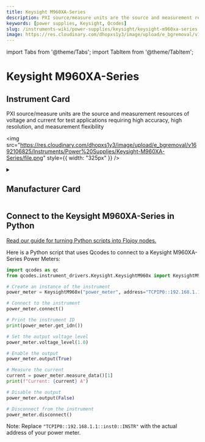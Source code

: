 ```yaml
---
title: Keysight M960XA-Series
description: PXI source/measure units are the source and measurement resources of voltage and current for test applications requiring high accuracy, high resolution, and measurement flexibility
keywords: [power supplies, Keysight, Qcodes]
slug: /instruments-wiki/power-supplies/keysight/keysight-m960xa-series
image: https://res.cloudinary.com/dhopxs1y3/image/upload/e_bgremoval/v1692106825/Instruments/Power%20Supplies/Keysight-M960XA-Series/file.png
---
```


import Tabs from '@theme/Tabs';
import TabItem from '@theme/TabItem';

# Keysight M960XA-Series

## Instrument Card

<div className="flex">

<div>

PXI source/measure units are the source and measurement resources of voltage and current for test applications requiring high accuracy, high resolution, and measurement flexibility

</div>

<img src="https://res.cloudinary.com/dhopxs1y3/image/upload/e_bgremoval/v1692106825/Instruments/Power%20Supplies/Keysight-M960XA-Series/file.png" style={{ width: "325px" }} />

</div>

<details>
<summary><h2>Manufacturer Card</h2></summary>

<img src="https://res.cloudinary.com/dhopxs1y3/image/upload/e_bgremoval/v1692125973/Instruments/Vendor%20Logos/Keysight.png" style={{ width: "100%", height: "150px",objectFit: "cover" }} />

Keysight Technologies, or Keysight, is an American company that manufactures electronics test and measurement equipment and software. <a href="https://www.keysight.com/us/en/home.html">Website</a>.

<ul>
  <li>Headquarters: USA</li>
  <li>Yearly Revenue (millions, USD): 5420.0</li>
</ul>
</details>

## Connect to the Keysight M960XA-Series in Python

[Read our guide for turning Python scripts into Flojoy nodes.](https://docs.flojoy.ai/custom-nodes/creating-custom-node/)


<Tabs>
<TabItem value="Qcodes" label="Qcodes">

Here is a Python script that uses Qcodes to connect to a Keysight M960XA-Series Power Meters:

```python
import qcodes as qc
from qcodes.instrument_drivers.Keysight.KeysightM960x import KeysightM960x

# Create an instance of the instrument
power_meter = KeysightM960x("power_meter", address="TCPIP0::192.168.1.1::inst0::INSTR")

# Connect to the instrument
power_meter.connect()

# Print the instrument ID
print(power_meter.get_idn())

# Set the output voltage level
power_meter.voltage_level(1.0)

# Enable the output
power_meter.output(True)

# Measure the current
current = power_meter.measure_data()[1]
print(f"Current: {current} A")

# Disable the output
power_meter.output(False)

# Disconnect from the instrument
power_meter.disconnect()
```

Note: Replace `"TCPIP0::192.168.1.1::inst0::INSTR"` with the actual address of your power meter.

</TabItem>
</Tabs>